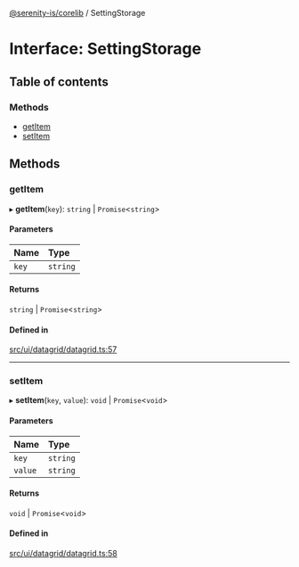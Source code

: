 [@serenity-is/corelib](../README.md) / SettingStorage

# Interface: SettingStorage

## Table of contents

### Methods

- [getItem](SettingStorage.md#getitem)
- [setItem](SettingStorage.md#setitem)

## Methods

### getItem

▸ **getItem**(`key`): `string` \| `Promise`<`string`\>

#### Parameters

| Name | Type |
| :------ | :------ |
| `key` | `string` |

#### Returns

`string` \| `Promise`<`string`\>

#### Defined in

[src/ui/datagrid/datagrid.ts:57](https://github.com/serenity-is/serenity/blob/master/packages/corelib/src/ui/datagrid/datagrid.ts#L57)

___

### setItem

▸ **setItem**(`key`, `value`): `void` \| `Promise`<`void`\>

#### Parameters

| Name | Type |
| :------ | :------ |
| `key` | `string` |
| `value` | `string` |

#### Returns

`void` \| `Promise`<`void`\>

#### Defined in

[src/ui/datagrid/datagrid.ts:58](https://github.com/serenity-is/serenity/blob/master/packages/corelib/src/ui/datagrid/datagrid.ts#L58)
